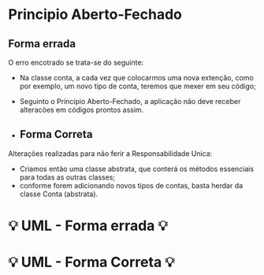 # Principio Aberto-Fechado

## Forma errada
O erro encotrado se trata-se do seguinte:
- Na classe conta, a cada vez que colocarmos uma nova extenção, como por exemplo, um novo tipo de conta, teremos que mexer em seu código;
- Seguinto o Princípio Aberto-Fechado, a aplicação não deve receber alteracões em códigos prontos assim.

- ## Forma Correta
Alterações realizadas para não ferir a Responsabilidade Unica:
- Criamos então uma classe abstrata, que conterá os métodos essenciais para todas as outras classes;
- conforme forem adicionando novos tipos de contas, basta herdar da classe Conta (abstrata).

#  :bulb: UML - Forma errada :bulb:

#  :bulb: UML - Forma Correta :bulb:
